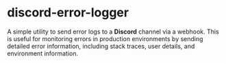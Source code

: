 # discord-error-logger
A simple utility to send error logs to a **Discord** channel via a webhook. This is useful for monitoring errors in production environments by sending detailed error information, including stack traces, user details, and environment information.
